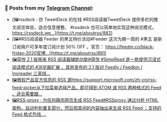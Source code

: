 ### 📰 Posts from my [Telegram Channel](https://t.me/s/aboutrss):
<!-- BLOG-POST-LIST:START -->
- [🖼rssdeck : 仿 TweetDeck 的在线 #RSS阅读器TweetDeck 提供多栏的推文阅览体验，适合信息搜整。 #rssdeck 也可以简单地实现这种阅览模式。https://rssdeck.we...](https://t.me/aboutrss/882)
- [🖼#RSS阅读器 Feeder 的黑五特价活动#Feeder 这次为期一周的 #黑五 是新订阅用户可享年度订阅计划 50% OFF 。官页： https://feeder.co/black-friday-2020官博...](https://t.me/aboutrss/881)
- [🖼简悦 2.1 版带来 RSS 阅读器辅助功能#简悦 #SimpRead 是一款提供沉浸式阅读模式的 #浏览器扩展 ，其刚发布的 2.1 版对 Feedly / Feedbin / Inoreader 三家线...](https://t.me/aboutrss/880)
- [🖼微软产品官方信息的 RSS 源https://support.microsoft.com/zh-cn/rss-feed-picker从下拉菜单选择产品，即可得到 ATOM 或 RSS 两种格式的 Feed 。适合需要跟...](https://t.me/aboutrss/879)
- [🖼RSS-proxy : 为任何静态网页生成 RSS Feed#RSSproxy 通过分析 HTML 架构，自动判别重复部分，然后把其间的内容抽出来生成 RSS Feed ；支持的 Feed 格式包括 ...](https://t.me/aboutrss/878)
<!-- BLOG-POST-LIST:END -->

<!--
**AboutRSS/AboutRSS** is a ✨ _special_ ✨ repository because its `README.md` (this file) appears on your GitHub profile.

Here are some ideas to get you started:

- 🔭 I’m currently working on ...
- 🌱 I’m currently learning ...
- 👯 I’m looking to collaborate on ...
- 🤔 I’m looking for help with ...
- 💬 Ask me about ...
- 📫 How to reach me: ...
- 😄 Pronouns: ...
- ⚡ Fun fact: ...
-->
